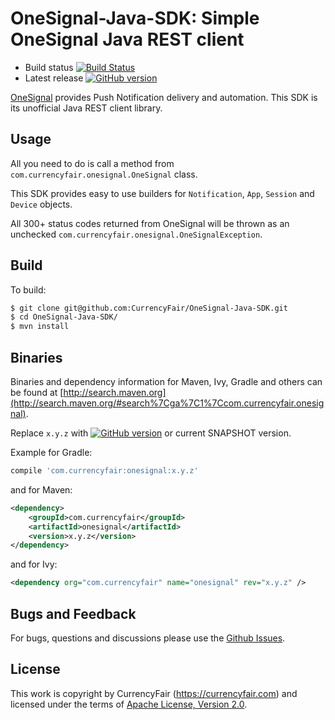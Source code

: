 # OneSignal-Java-SDK: Simple OneSignal Java REST client

* Build status [![Build Status](https://travis-ci.org/CurrencyFair/OneSignal-Java-SDK.svg?branch=master)](https://travis-ci.org/CurrencyFair/OneSignal-Java-SDK)
* Latest release [![GitHub version](https://badge.fury.io/gh/CurrencyFair%2FOneSignal-Java-SDK.svg)](https://badge.fury.io/gh/CurrencyFair%2FOneSignal-Java-SDK)

[OneSignal](https://onesignal.com/) provides Push Notification delivery and automation. This SDK is its unofficial Java REST client library.

## Usage
All you need to do is call a method from `com.currencyfair.onesignal.OneSignal` class.

This SDK provides easy to use builders for `Notification`, `App`, `Session` and `Device` objects.

All 300+ status codes returned from OneSignal will be thrown as an unchecked `com.currencyfair.onesignal.OneSignalException`.

## Build
To build:
```bash
$ git clone git@github.com:CurrencyFair/OneSignal-Java-SDK.git
$ cd OneSignal-Java-SDK/
$ mvn install
```

## Binaries
Binaries and dependency information for Maven, Ivy, Gradle and others can be found at [http://search.maven.org](http://search.maven.org/#search%7Cga%7C1%7Ccom.currencyfair.onesignal).

Replace `x.y.z` with [![GitHub version](https://badge.fury.io/gh/CurrencyFair%2FOneSignal-Java-SDK.svg)](https://badge.fury.io/gh/CurrencyFair%2FOneSignal-Java-SDK) or current SNAPSHOT version.

Example for Gradle:
```groovy
compile 'com.currencyfair:onesignal:x.y.z'
```

and for Maven:
```xml
<dependency>
    <groupId>com.currencyfair</groupId>
    <artifactId>onesignal</artifactId>
    <version>x.y.z</version>
</dependency>
```

and for Ivy:
```xml
<dependency org="com.currencyfair" name="onesignal" rev="x.y.z" />
```

## Bugs and Feedback
For bugs, questions and discussions please use the [Github Issues](https://github.com/CurrencyFair/OneSignal-Java-SDK/issues).

## License

This work is copyright by CurrencyFair (<https://currencyfair.com>) and licensed under the terms of [Apache License, Version 2.0](LICENSE.txt).
